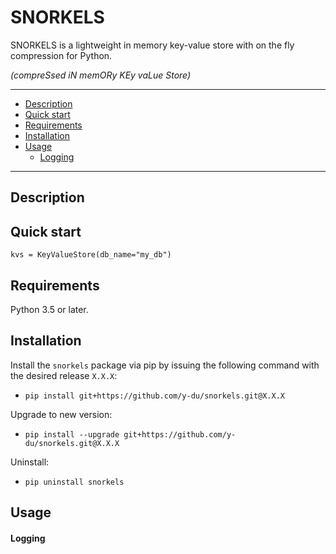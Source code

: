 SNORKELS
=======

SNORKELS is a lightweight in memory key-value store with on the fly compression for Python.

*(compreSsed iN memORy KEy vaLue Store)*

---

+ [Description](#description)
+ [Quick start](#quick-start)
+ [Requirements](#requirements)
+ [Installation](#installation)
+ [Usage](#usage)
    + [Logging](#logging)

---

Description
---


Quick start
---
    kvs = KeyValueStore(db_name="my_db")
    
    

Requirements
----

Python 3.5 or later.


Installation
----

Install the `snorkels` package via pip by issuing the following command with the desired release `X.X.X`: 

- `pip install git+https://github.com/y-du/snorkels.git@X.X.X` 

Upgrade to new version: 

- `pip install --upgrade git+https://github.com/y-du/snorkels.git@X.X.X`

Uninstall: 

- `pip uninstall snorkels`


Usage
----


#### Logging


